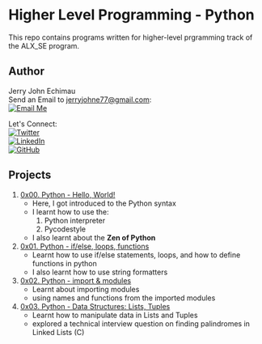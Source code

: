 # Higher Level Programming - Python

This repo contains programs written for higher-level prgramming track of the ALX_SE program.

## Author
Jerry John Echimau <br>
Send an Email to jerryjohne77@gmail.com: <br>
[![Email Me](https://img.shields.io/badge/Email-Me-brightgreen)](mailto:jerryjohne77@gmail.com) <br>

Let's Connect: <br>
[![Twitter](https://img.shields.io/twitter/url?label=Follow&style=social&url=https%3A%2F%2Ftwitter.com%2Fjerry_e_john)](https://twitter.com/jerry_e_john) <br>
[![LinkedIn](https://img.shields.io/badge/LinkedIn-Connect-blue?style=social&logo=linkedin)](https://www.linkedin.com/in/echimau) <br>
[![GitHub](https://img.shields.io/badge/GitHub-Profile-blue?style=social&logo=github)](https://github.com/JerryEchimau) <br>


## Projects

1. [0x00. Python - Hello, World!](https://github.com/JerryEchimau/alx-higher_level_programming/tree/master/0x00-python-hello_world)
	- Here, I got introduced to the Python syntax
	- I learnt how to use the:
		1. Python interpreter
		2. Pycodestyle
	- I also learnt about the **Zen of Python**
2. [0x01. Python - if/else, loops, functions](https://github.com/JerryEchimau/alx-higher_level_programming/tree/master/0x01-python-if_else_loops_functions)
	- Learnt how to use if/else statements, loops, and how to define functions in python
	- I also learnt how to use string formatters
3. [0x02. Python - import & modules](https://github.com/JerryEchimau/alx-higher_level_programming/tree/master/0x02-python-import_modules)
	- Learnt about importing modules
	- using names and functions from the imported modules
4. [0x03. Python - Data Structures: Lists, Tuples](https://github.com/JerryEchimau/alx-higher_level_programming/tree/master/0x03-python-data_structures)
	- Learnt how to manipulate data in Lists and Tuples
	- explored a technical interview question on finding palindromes in Linked Lists (C)
